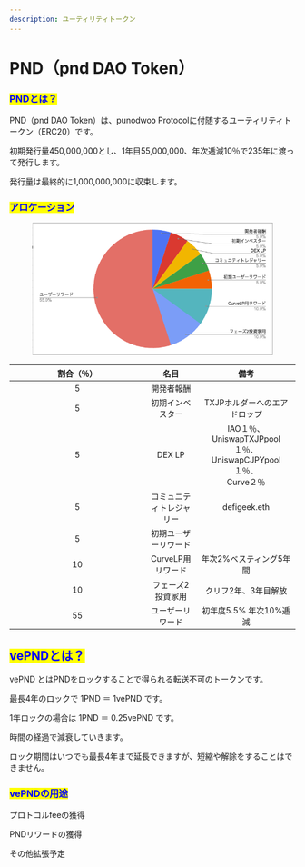 ```yaml
---
description: ユーティリティトークン
---
```


# PND（pnd DAO Token）

### <mark style="color:blue;">PNDとは？</mark> <a href="#usercontent-gai-yao" id="usercontent-gai-yao"></a>

PND（pnd DAO Token）は、punodwoɔ Protocolに付随するユーティリティトークン（ERC20）です。

初期発行量450,000,000とし、1年目55,000,000、年次逓減10％で235年に渡って発行します。

発行量は最終的に1,000,000,000に収束します。

### <mark style="color:blue;">アロケーション</mark>

<figure><img src=".gitbook/assets/スクリーンショット 2024-08-31 14.14.47.png" alt=""><figcaption></figcaption></figure>

<table><thead><tr><th width="225" align="center">割合（％）</th><th align="center">名目</th><th align="center">備考</th></tr></thead><tbody><tr><td align="center">5</td><td align="center">開発者報酬</td><td align="center"></td></tr><tr><td align="center">5</td><td align="center">初期インベスター</td><td align="center">TXJPホルダーへのエアドロップ</td></tr><tr><td align="center">5</td><td align="center">DEX LP</td><td align="center">IAO１％、<br>UniswapTXJPpool１％、UniswapCJPYpool１％、<br>Curve２％</td></tr><tr><td align="center">5</td><td align="center">コミュニティトレジャリー</td><td align="center">defigeek.eth</td></tr><tr><td align="center">5</td><td align="center">初期ユーザーリワード</td><td align="center"></td></tr><tr><td align="center">10</td><td align="center">CurveLP用リワード</td><td align="center">年次2%ベスティング5年間</td></tr><tr><td align="center">10</td><td align="center">フェーズ2投資家用</td><td align="center">クリフ2年、3年目解放</td></tr><tr><td align="center">55</td><td align="center">ユーザーリワード</td><td align="center">初年度5.5% 年次10%逓減</td></tr></tbody></table>

## <mark style="color:blue;">vePNDとは？</mark>

vePND とはPNDをロックすることで得られる転送不可のトークンです。

最長4年のロックで 1PND ＝ 1vePND です。

1年ロックの場合は 1PND ＝ 0.25vePND です。

時間の経過で減衰していきます。

ロック期間はいつでも最長4年まで延長できますが、短縮や解除をすることはできません。

### <mark style="color:blue;">vePNDの用途</mark>

プロトコルfeeの獲得

PNDリワードの獲得

その他拡張予定
